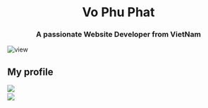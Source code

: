 <h1 align="center" I'm <a href="https://100rabhcsmc.github.io/Me.io/" target="blank">
Vo Phu Phat</a></h1>
<h3 align="center">A passionate Website Developer from VietNam</h3>


![view](https://komarev.com/ghpvc/?username=genji-kun)

## My profile 

<img src="https://github-readme-stats.vercel.app/api?username=genji-kun&theme=tokyonight&show_icons=true&count_private=true"> &nbsp; 
<br/>
<img src="https://github-readme-stats.vercel.app/api/top-langs/?username=genji-kun&theme=tokyonight&layout=compact&langs_count=6">


